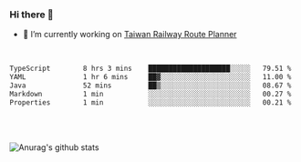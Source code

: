### Hi there 👋

- 🔭 I’m currently working on [Taiwan Railway Route Planner](https://github.com/Taiwan-Railway-Route-Planner)

<br/>

<!--START_SECTION:waka-->

```txt
TypeScript        8 hrs 3 mins    ████████████████████░░░░░   79.51 %
YAML              1 hr 6 mins     ██▓░░░░░░░░░░░░░░░░░░░░░░   11.00 %
Java              52 mins         ██▒░░░░░░░░░░░░░░░░░░░░░░   08.67 %
Markdown          1 min           ░░░░░░░░░░░░░░░░░░░░░░░░░   00.27 %
Properties        1 min           ░░░░░░░░░░░░░░░░░░░░░░░░░   00.21 %
```

<!--END_SECTION:waka-->

<br/>
<br/>

![Anurag's github stats](https://github-readme-stats.vercel.app/api?username=DepickereSven&show_icons=true&theme=tokyonight)



<!--
**DepickereSven/DepickereSven** is a ✨ _special_ ✨ repository because its `README.md` (this file) appears on your GitHub profile.

Here are some ideas to get you started:

- 🔭 I’m currently working on ...
- 🌱 I’m currently learning ...
- 👯 I’m looking to collaborate on ...
- 🤔 I’m looking for help with ...
- 💬 Ask me about ...
- 📫 How to reach me: ...
- 😄 Pronouns: ...
- ⚡ Fun fact: ...
-->
